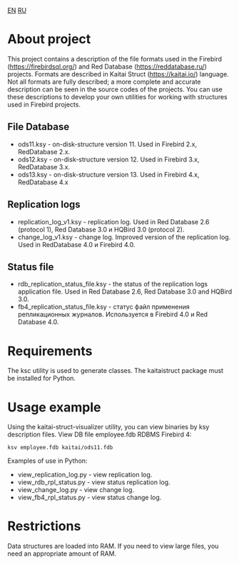[EN](README.md) [RU](README.ru.md)

# About project
This project contains a description of the file formats used in the Firebird (https://firebirdsql.org/) and Red Database (https://reddatabase.ru/) projects. Formats are described in  Kaitai Struct (https://kaitai.io/) language. Not all formats are fully described; a more complete and accurate description can be seen in the source codes of the projects.
You can use these descriptions to develop your own utilities for working with structures used in Firebird projects.

## File Database
* ods11.ksy - on-disk-structure version 11. Used in Firebird 2.x, RedDatabase 2.x.
* ods12.ksy - on-disk-structure version 12. Used in Firebird 3.x, RedDatabase 3.x.
* ods13.ksy - on-disk-structure version 13. Used in Firebird 4.x, RedDatabase 4.x

## Replication logs
* replication_log_v1.ksy - replication log. Used in Red Database 2.6 (protocol 1), Red Database 3.0 и HQBird 3.0 (protocol 2).
* change_log_v1.ksy - change log. Improved version of the replication log. Used in RedDatabase 4.0 и Firebird 4.0.

## Status file
* rdb_replication_status_file.ksy - the status of the replication logs application file. Used in Red Database 2.6, Red Database 3.0 and HQBird 3.0.
* fb4_replication_status_file.ksy - статус файл применения репликационных журналов. Используется в Firebird 4.0 и Red Database 4.0.

# Requirements
The ksc utility is used to generate classes. 
The kaitaistruct package must be installed for Python.

# Usage example
Using the kaitai-struct-visualizer utility, you can view binaries by ksy description files.
View DB file employee.fdb RDBMS Firebird 4:

    ksv employee.fdb kaitai/ods11.fdb

Examples of use in Python: 

* view_replication_log.py - view replication log.
* view_rdb_rpl_status.py - view status replication log.
* view_change_log.py - view change log.
* view_fb4_rpl_status.py - view status change log.

# Restrictions
Data structures are loaded into RAM. If you need to view large files, you need an appropriate amount of RAM.
